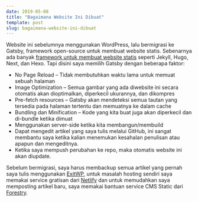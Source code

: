 ```yaml
---
date: 2019-05-08
title: "Bagaimana Website Ini Dibuat"
template: post
slug: bagaimana-website-ini-dibuat
---
```


Website ini sebelumnya menggunakan WordPress, lalu bermigrasi ke Gatsby, framework open-source untuk membuat website statis. Sebenarnya ada banyak [framework untuk membuat website statis](https://www.staticgen.com/) seperti Jekyll, Hugo, Next, dan Hexo. Tapi disini saya memilih Gatsby dengan beberapa faktor:

* No Page Reload – Tidak membutuhkan waktu lama untuk memuat sebuah halaman
* Image Optimization – Semua gambar yang ada diwebsite ini secara otomatis akan dioptimalkan, diperkecil ukurannya, dan dikompres
* Pre-fetch resources – Gatsby akan mendeteksi semua tautan yang tersedia pada halaman tertentu dan memuatnya ke dalam cache
* Bundling dan Minification – Kode yang kita buat juga akan diperkecil dan di-bundle ketika dimuat
* Menggunakan server-side ketika kita membangun/membuild
* Dapat mengedit artikel yang saya tulis melalui GitHub, ini sangat membantu saya ketika kalian menemukan kesahalan penulisan atau apapun dan mengeditnya.
* Ketika saya mempush perubahan ke repo, maka otomatis website ini akan diupdate.

Sebelum bermigrasi, saya harus membackup semua artikel yang pernah saya tulis menggunakan [ExitWP](https://github.com/thomasf/exitwp), untuk masalah hosting sendiri saya memakai service gratisan dari [Netlify](https://www.netlify.com/) dan untuk memudahkan saya memposting artikel baru, saya memakai bantuan service CMS Static dari [Forestry](https://forestry.io/).